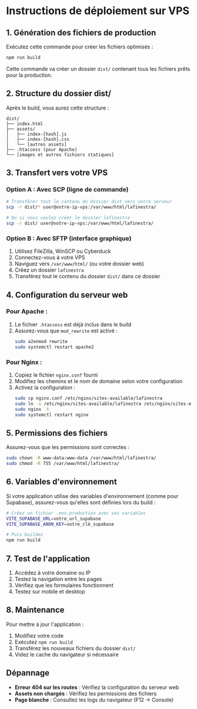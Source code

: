 # Instructions de déploiement sur VPS

## 1. Génération des fichiers de production

Exécutez cette commande pour créer les fichiers optimisés :

```bash
npm run build
```

Cette commande va créer un dossier `dist/` contenant tous les fichiers prêts pour la production.

## 2. Structure du dossier dist/

Après le build, vous aurez cette structure :
```
dist/
├── index.html
├── assets/
│   ├── index-[hash].js
│   ├── index-[hash].css
│   └── [autres assets]
├── .htaccess (pour Apache)
└── [images et autres fichiers statiques]
```

## 3. Transfert vers votre VPS

### Option A : Avec SCP (ligne de commande)
```bash
# Transférer tout le contenu du dossier dist vers votre serveur
scp -r dist/* user@votre-ip-vps:/var/www/html/lafinestra/

# Ou si vous voulez créer le dossier lafinestra
scp -r dist/ user@votre-ip-vps:/var/www/html/lafinestra/
```

### Option B : Avec SFTP (interface graphique)
1. Utilisez FileZilla, WinSCP ou Cyberduck
2. Connectez-vous à votre VPS
3. Naviguez vers `/var/www/html/` (ou votre dossier web)
4. Créez un dossier `lafinestra`
5. Transférez tout le contenu du dossier `dist/` dans ce dossier

## 4. Configuration du serveur web

### Pour Apache :
1. Le fichier `.htaccess` est déjà inclus dans le build
2. Assurez-vous que `mod_rewrite` est activé :
   ```bash
   sudo a2enmod rewrite
   sudo systemctl restart apache2
   ```

### Pour Nginx :
1. Copiez le fichier `nginx.conf` fourni
2. Modifiez les chemins et le nom de domaine selon votre configuration
3. Activez la configuration :
   ```bash
   sudo cp nginx.conf /etc/nginx/sites-available/lafinestra
   sudo ln -s /etc/nginx/sites-available/lafinestra /etc/nginx/sites-enabled/
   sudo nginx -t
   sudo systemctl restart nginx
   ```

## 5. Permissions des fichiers

Assurez-vous que les permissions sont correctes :
```bash
sudo chown -R www-data:www-data /var/www/html/lafinestra/
sudo chmod -R 755 /var/www/html/lafinestra/
```

## 6. Variables d'environnement

Si votre application utilise des variables d'environnement (comme pour Supabase), 
assurez-vous qu'elles sont définies lors du build :

```bash
# Créez un fichier .env.production avec vos variables
VITE_SUPABASE_URL=votre_url_supabase
VITE_SUPABASE_ANON_KEY=votre_clé_supabase

# Puis buildez
npm run build
```

## 7. Test de l'application

1. Accédez à votre domaine ou IP
2. Testez la navigation entre les pages
3. Vérifiez que les formulaires fonctionnent
4. Testez sur mobile et desktop

## 8. Maintenance

Pour mettre à jour l'application :
1. Modifiez votre code
2. Exécutez `npm run build`
3. Transférez les nouveaux fichiers du dossier `dist/`
4. Videz le cache du navigateur si nécessaire

## Dépannage

- **Erreur 404 sur les routes** : Vérifiez la configuration du serveur web
- **Assets non chargés** : Vérifiez les permissions des fichiers
- **Page blanche** : Consultez les logs du navigateur (F12 → Console)